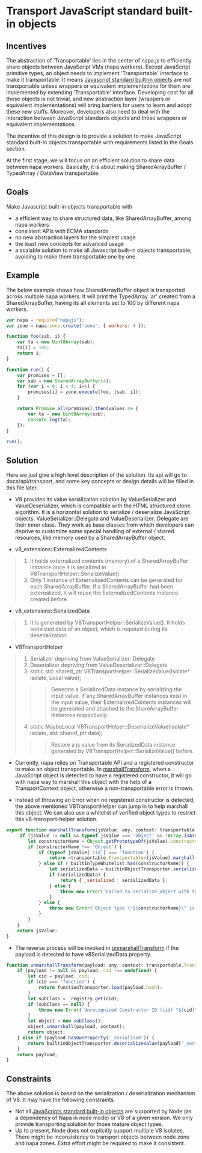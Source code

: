 # Transport JavaScript standard built-in objects

## Incentives
The abstraction of 'Transportable' lies in the center of napa.js to efficiently share objects between JavaScript VMs (napa workers). Except JavaScript primitive types, an object needs to implement 'Transportable' interface to make it transportable. It means [Javascript standard built-in objects](https://developer.mozilla.org/en-US/docs/Web/JavaScript/Reference/Global_Objects) are not transportable unless wrappers or equivalent implementations for them are implemented by extending 'Transportable' interface. Developing cost for all those objects is not trivial, and new abstraction layer (wrappers or equivalent implementations) will bring barriers for users to learn and adopt these new stuffs. Moreover, developers also need to deal with the interaction between JavaScript standards objects and those wrappers or equivalent implementations.

The incentive of this design is to provide a solution to make JavaScript standard built-in objects transportable with requirements listed in the Goals section.

At the first stage, we will focus on an efficient solution to share data between napa workers. Basically, it is about making SharedArrayBuffer / TypedArray / DataView transportable.

## Goals
Make Javascript built-in objects transportable with
- a efficient way to share structured data, like SharedArrayBuffer, among napa workers
- consistent APIs with ECMA standards
- no new abstraction layers for the simplest usage
- the least new concepts for advanced usage
- a scalable solution to make all Javascript built-in objects transportable, avoiding to make them transportable one by one.

## Example
The below example shows how SharedArrayBuffer object is transported across multiple napa workers. It will print the TypedArray 'ar' created from a SharedArrayBuffer, having its all elements set to 100 by different napa workers. 
```js
var napa = require("napajs");
var zone = napa.zone.create('zone', { workers: 4 });

function foo(sab, i) {
    var ta = new Uint8Array(sab);
    ta[i] = 100;
    return i;
}

function run() {
    var promises = [];
    var sab = new SharedArrayBuffer(4);
    for (var i = 0; i < 4; i++) {
        promises[i] = zone.execute(foo, [sab, i]);
    }

    return Promise.all(promises).then(values => {
        var ta = new Uint8Array(sab);
        console.log(ta);
    });
}

run();

```

## Solution
Here we just give a high level description of the solution. Its api will go to docs/api/transport, and some key concepts or design details will be filled in this file later.
- V8 provides its value serialization solution by ValueSerializer and ValueDeserializer, which is compatible with the HTML structured clone algorithm. It is a horizontal solution to serialize / deserialize JavaScript objects. ValueSerializer::Delegate and ValueDeserializer::Delegate are their inner class. They work as base classes from which developers can deprive to customize some special handling of external / shared resources, like memory used by a SharedArrayBuffer object.

- v8_extensions::ExternalizedContents
> 1. It holds externalized contents (memory) of a SharedArrayBuffer instance once it is serialized in V8TransportHelper::SerializeValue().
> 2. Only 1 instance of ExternalizedContents can be generated for each SharedArrayBuffer. If a SharedArrayBuffer had been externalized, it will reuse the ExternalizedContents instance created before.

- v8_extensions::SerializedData
> 1. It is generated by V8TransportHelper::SerializeValue(). It holds serialized data of an object, which is required during its deserialization.

- V8TransportHelper
> 1. Serializer depriving from ValueSerializer::Delegate
> 2. Deserializer depriving from ValueDeserializer::Delegate
> 3. static std::shared_ptr<SerializedData> V8TransportHelper::SerializeValue(Isolate* isolate, Local<Value> value);
>>> Generate a SerializedData instance by serializing the input value.
>>> If any SharedArrayBuffer instances exist in the input value, their ExternalizedContents instances will be generated and attached to the ShareArrayBuffer instances respectively.
> 4. static MaybeLocal<Value> V8TransportHelper::DeserializeValue(Isolate* isolate, std::shared_ptr<SerializedData> data);
>>> Restore a js value from its SerializedData instance generated by V8TransportHelper::SerializeValue() before.

- Currently, napa relies on Transportable API and a registered constructor to make an object transportable. In [marshallTransform](https://github.com/Microsoft/napajs/blob/master/lib/transport/transport.ts), when a JavaScript object is detected to have a registered constructor, it will go with napa way to marshall this object with the help of a TransportContext object, otherwise a non-transportable error is thrown.

- Instead of throwing an Error when no registered constructor is detected, the above mentioned V8TransportHelper can jump in to help marshall this object. We can also use a whitelist of verified object types to restrict this v8-transport-helper solution.
```js
export function marshallTransform(jsValue: any, context: transportable.TransportContext): any {
     if (jsValue != null && typeof jsValue === 'object' && !Array.isArray(jsValue)) {
        let constructorName = Object.getPrototypeOf(jsValue).constructor.name;
        if (constructorName !== 'Object') {
            if (typeof jsValue['cid'] === 'function') {
                return <transportable.Transportable>(jsValue).marshall(context);
            } else if (_builtInTypeWhitelist.has(constructorName)) {
                let serializedData = builtinObjectTransporter.serializeValue(jsValue);
                if (serializedData) {
                    return { _serialized : serializedData };
                } else {
                    throw new Error(`Failed to serialize object with type of \"${constructorName}\".`);
                }
            } else {
                throw new Error(`Object type \"${constructorName}\" is not transportable.`);
            }
        }
    }
    return jsValue;
}
```
- The reverse process will be invoked in [unmarshallTransform](https://github.com/Microsoft/napajs/edit/master/lib/transport/transport.ts) if the payload is detected to have v8SerializedData property.
```js
function unmarshallTransform(payload: any, context: transportable.TransportContext): any {
    if (payload != null && payload._cid !== undefined) {
        let cid = payload._cid;
        if (cid === 'function') {
            return functionTransporter.load(payload.hash);
        }
        let subClass = _registry.get(cid);
        if (subClass == null) {
            throw new Error(`Unrecognized Constructor ID (cid) "${cid}". Please ensure @cid is applied on the class or transport.register is called on the class.`);
        }
        let object = new subClass();
        object.unmarshall(payload, context);
        return object;
    } else if (payload.hasOwnProperty('_serialized')) {
        return builtinObjectTransporter.deserializeValue(payload['_serialized']);
    }
    return payload;
}
```


## Constraints
The above solution is based on the serialization / deserialization mechanism of V8. It may have the following constraints.
- Not all [JavaScripts standard built-in objects](https://developer.mozilla.org/en-US/docs/Web/JavaScript/Reference/Global_Objects) are supported by Node (as a dependency of Napa in node mode) or V8 of a given version. We only provide transporting solution for those mature object types.
- Up to present, Node does not explicitly support multiple V8 isolates. There might be inconsistency to transport objects between node zone and napa zones. Extra effort might be required to make it consistent.
